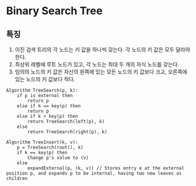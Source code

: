 # Binary Search Tree

## 특징 
1. 이진 검색 트리의 각 노드는 키 값을 하나씩 갖는다. 각 노드의 키 값은 모두 달라야 한다.
2. 최상위 레벨에 루트 노드가 있고, 각 노드는 최대 두 개의 자식 노드를 갖는다.
3. 임의의 노드의 키 값은 자신의 왼쪽에 있는 모든 노드의 키 값보다 크고, 오른쪽에 있는 노드의 키 값보다 적다.


```
Algorithm TreeSearch(p, k): 
    if p is external then
        return p
    else if k == key(p) then
        return p
    else if k < key(p) then
        return TreeSearch(left(p), k)
    else 
        return TreeSearch(right(p), k)
```

```
Algorithm TreeInsert(k, v):
    p = TreeSearch(root(), k)
    if k == key(p) then
        Change p's value to (v)
    else 
        expandExternal(p, (k, v)) // Stores entry e at the external position p, and expands p to be internal, having two new leaves as children
```